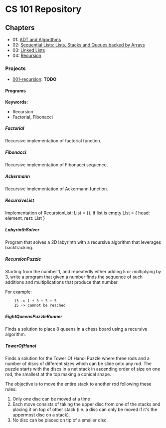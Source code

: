 # CS 101 Repository

## Chapters
* 01: [ADT and Algorithms](../../01-adt-and-algorithms/README.md)
* 02: [Sequential Lists: Lists, Stacks and Queues backed by Arrays](../../02-sequential-lists/README.md)
* 03: [Linked Lists](../../03-linked-lists/README.md)
* 04: [Recursion](../../04-recursion/README.md)

### Projects
* [001-recursion](README.md): **TODO**

#### Programs

**Keywords:**
+ Recursion
+ Factorial, Fibonacci


##### Factorial
Recursive implementation of factorial function.

##### Fibonacci
Recursive implementation of Fibonacci sequence.

##### Ackermann
Recursive implementation of Ackermann function.

##### RecursiveList
Implementation of RecursionList:
List = {}, if list is empty
List = { head: element, rest: List }

##### LabyrinthSolver
Program that solves a 2D labyrinth with a recursive algorithm that leverages backtracking.

##### RecursionPuzzle
Starting from the number 1, and repeatedly either adding 5 or multiplying by 3, write a program that given a number finds the sequence of such additions and multiplications that produce that number.

For example:
```
    13 -> 1 * 3 + 5 + 5
    15 -> cannot be reached
```

##### EightQueensPuzzleRunner
Finds a solution to place 8 queens in a chess board using a recursive algorithm.

##### TowerOfHanoi
Finds a solution for the Tower Of Hanoi Puzzle where three rods and a number of discs of different sizes which can be slide onto any rod.
The puzzle starts with the discs in a net stack in ascending order of size on one rod, the smallest at the top making a conical shape.

The objective is to move the entire stack to another rod following these rules:
1. Only one disc can be moved at a time
2. Each move consists of taking the upper disc from one of the stacks and placing it on top of other stack (i.e. a disc can only be moved if it's the uppermost disc on a stack).
3. No disc can be placed on tip of a smaller disc. 

